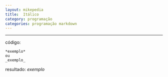 ```yaml
---
layout: mikepedia
title:  Itálico
category: programação
categories: programação markdown
---
```


***
código:
```
*exemplo*
ou
_exemplo_
```
resultado:
*exemplo*